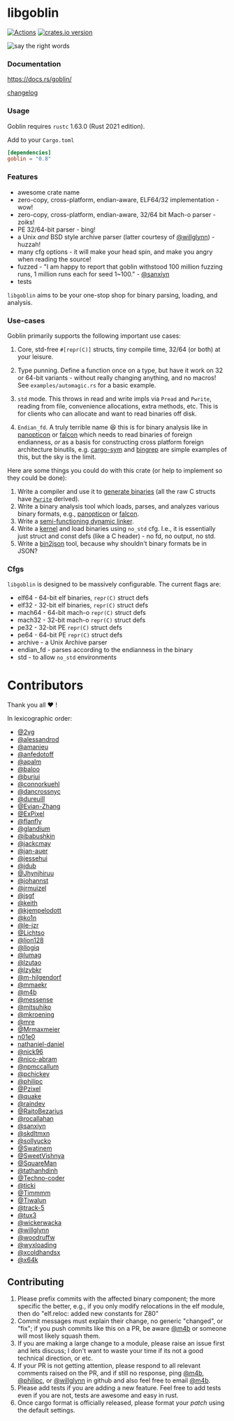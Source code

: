 # libgoblin

[![Actions][actions-badge]][actions-url]
[![crates.io version][crates-goblin-badge]][crates-goblin]

<!-- Badges' links -->

[actions-badge]: https://github.com/m4b/goblin/workflows/CI/badge.svg?branch=master
[actions-url]: https://github.com/m4b/goblin/actions
[crates-goblin-badge]: https://img.shields.io/crates/v/goblin.svg
[crates-goblin]: https://crates.io/crates/goblin

![say the right words](https://s-media-cache-ak0.pinimg.com/736x/1b/6a/aa/1b6aaa2bae005e2fed84b1a7c32ecb1b.jpg)

### Documentation

https://docs.rs/goblin/

[changelog](CHANGELOG.md)

### Usage

Goblin requires `rustc` 1.63.0 (Rust 2021 edition).

Add to your `Cargo.toml`

```toml
[dependencies]
goblin = "0.8"
```

### Features

* awesome crate name
* zero-copy, cross-platform, endian-aware, ELF64/32 implementation - wow!
* zero-copy, cross-platform, endian-aware, 32/64 bit Mach-o parser - zoiks!
* PE 32/64-bit parser - bing!
* a Unix _and_ BSD style archive parser (latter courtesy of [@willglynn]) - huzzah!
* many cfg options - it will make your head spin, and make you angry when reading the source!
* fuzzed - "I am happy to report that goblin withstood 100 million fuzzing runs, 1 million runs
  each for seed 1\~100." - [@sanxiyn]
* tests

`libgoblin` aims to be your one-stop shop for binary parsing, loading, and analysis.

### Use-cases

Goblin primarily supports the following important use cases:

1. Core, std-free `#[repr(C)]` structs, tiny compile time, 32/64 (or both) at your leisure.

1. Type punning. Define a function once on a type, but have it work on 32 or 64-bit variants -
   without really changing anything, and no macros! See `examples/automagic.rs` for a basic example.

1. `std` mode. This throws in read and write impls via `Pread` and `Pwrite`, reading from file,
   convenience allocations, extra methods, etc. This is for clients who can allocate and want to
   read binaries off disk.

1. `Endian_fd`. A truly terrible name :laughing: this is for binary analysis like in [panopticon]
   or [falcon] which needs to read binaries of foreign endianness, _or_ as a basis for
   constructing cross platform foreign architecture binutils, e.g. [cargo-sym] and [bingrep] are
   simple examples of this, but the sky is the limit.

Here are some things you could do with this crate (or help to implement so they could be done):

1. Write a compiler and use it to [generate binaries][faerie] (all the raw C structs have
   [`Pwrite`][scroll] derived).
1. Write a binary analysis tool which loads, parses, and analyzes various binary formats, e.g.,
   [panopticon] or [falcon].
1. Write a [semi-functioning dynamic linker][dryad].
1. Write a [kernel][redox-os] and load binaries using `no_std` cfg. I.e., it is essentially just
   struct and const defs (like a C header) - no fd, no output, no std.
1. Write a [bin2json] tool, because why shouldn't binary formats be in JSON?

<!-- Related projects  -->

[PyO3/maturin]: https://github.com/PyO3/maturin
[occlum]: https://github.com/occlum/occlum
[memflow]: https://github.com/memflow/memflow
[cargo-sym]: https://github.com/m4b/cargo-sym
[bingrep]: https://github.com/m4b/bingrep
[faerie]: https://github.com/m4b/faerie
[dryad]: https://github.com/m4b/dryad
[scroll]: https://github.com/m4b/scroll
[redox-os]: https://github.com/redox-os/redox
[bin2json]: https://github.com/m4b/bin2json
[panopticon]: https://github.com/das-labor/panopticon
[falcon]: https://github.com/endeav0r/falcon

### Cfgs

`libgoblin` is designed to be massively configurable. The current flags are:

* elf64 - 64-bit elf binaries, `repr(C)` struct defs
* elf32 - 32-bit elf binaries, `repr(C)` struct defs
* mach64 - 64-bit mach-o `repr(C)` struct defs
* mach32 - 32-bit mach-o `repr(C)` struct defs
* pe32 - 32-bit PE `repr(C)` struct defs
* pe64 - 64-bit PE `repr(C)` struct defs
* archive - a Unix Archive parser
* endian_fd - parses according to the endianness in the binary
* std - to allow `no_std` environments

# Contributors

Thank you all :heart: !

In lexicographic order:

- [@2vg]
- [@alessandrod]
- [@amanieu]
- [@anfedotoff]
- [@apalm]
- [@baloo]
- [@burjui]
- [@connorkuehl]
- [@dancrossnyc]
- [@dureuill]
- [@Evian-Zhang]
- [@ExPixel]
- [@flanfly]
- [@glandium]
- [@ibabushkin]
- [@jackcmay]
- [@jan-auer]
- [@jessehui]
- [@jdub]
- [@Jhynjhiruu]
- [@johannst]
- [@jrmuizel]
- [@jsgf]
- [@keith]
- [@kjempelodott]
- [@ko1n]
- [@le-jzr]
- [@Lichtso]
- [@lion128]
- [@llogiq]
- [@lumag]
- [@lzutao]
- [@lzybkr]
- [@m-hilgendorf]
- [@mmaekr]
- [@m4b]
- [@messense]
- [@mitsuhiko]
- [@mkroening]
- [@mre]
- [@Mrmaxmeier]
- [n01e0]
- [nathaniel-daniel]
- [@nick96]
- [@nico-abram]
- [@npmccallum]
- [@pchickey]
- [@philipc]
- [@Pzixel]
- [@quake]
- [@raindev]
- [@RaitoBezarius]
- [@rocallahan]
- [@sanxiyn]
- [@skdltmxn]
- [@sollyucko]
- [@Swatinem]
- [@SweetVishnya]
- [@SquareMan]
- [@tathanhdinh]
- [@Techno-coder]
- [@ticki]
- [@Timmmm]
- [@Tiwalun]
- [@track-5]
- [@tux3]
- [@wickerwacka]
- [@willglynn]
- [@woodruffw]
- [@wyxloading]
- [@xcoldhandsx]
- [@x64k]

<!-- Contributors -->

[@2vg]: https://github.com/2vg
[@alessandrod]: https://github.com/alessandrod
[@amanieu]: https://github.com/amanieu
[@anfedotoff]: https://github.com/anfedotoff
[@apalm]: https://github.com/apalm
[@baloo]: https://github.com/baloo
[@burjui]: https://github.com/burjui
[@connorkuehl]: https://github.com/connorkuehl
[@crzysdrs]: https://github.com/crzysdrs
[@dancrossnyc]: https://github.com/dancrossnyc
[@dureuill]: https://github.com/dureuill
[@Evian-Zhang]: https://github.com/Evian-Zhang
[@ExPixel]: https://github.com/ExPixel
[@flanfly]: https://github.com/flanfly
[@glandium]: https://github.com/glandium
[@ibabushkin]: https://github.com/ibabushkin
[@jackcmay]: https://github.com/jackcmay
[@jan-auer]: https://github.com/jan-auer
[@jessehui]: https://github.com/jessehui
[@Jhynjhiruu]: https://github.com/Jhynjhiruu
[@johannst]: https://github.com/johannst
[@jdub]: https://github.com/jdub
[@jrmuizel]: https://github.com/jrmuizel
[@jsgf]: https://github.com/jsgf
[@keith]: https://github.com/keith
[@kjempelodott]: https://github.com/kjempelodott
[@ko1N]: https://github.com/ko1N
[@le-jzr]: https://github.com/le-jzr
[@Lichtso]: https://github.com/Lichtso
[@lion128]: https://github.com/lion128
[@llogiq]: https://github.com/llogiq
[@lumag]: https://github.com/lumag
[@lzutao]: https://github.com/lzutao
[@lzybkr]: https://github.com/lzybkr
[@m-hilgendorf]: https://github.com/m-hilgendorf
[@mmaekr]: https://github.com/mmaekr
[@m4b]: https://github.com/m4b
[@messense]: https://github.com/messense
[@mitsuhiko]: https://github.com/mitsuhiko
[@mkroening]: https://github.com/mkroening
[@mre]: https://github.com/mre
[@Mrmaxmeier]: https://github.com/Mrmaxmeier
[n01e0]: https://github.com/n01e0
[nathaniel-daniel]: https://github.com/nathaniel-daniel
[@nick96]: https://github.com/nick96
[@nico-abram]: https://github.com/nico-abram
[@npmccallum]: https://github.com/npmccallum
[@pchickey]: https://github.com/pchickey
[@philipc]: https://github.com/philipc
[@Pzixel]: https://github.com/Pzixel
[@quake]: https://github.com/quake
[@raindev]: https://github.com/raindev
[@RaitoBezarius]: https://github.com/RaitoBezarius
[@rocallahan]: https://github.com/rocallahan
[@sanxiyn]: https://github.com/sanxiyn
[@skdltmxn]: https://github.com/skdltmxn
[@sollyucko]: https://github.com/sollyucko
[@suttonbradley]: https://github.com/suttonbradley
[@Swatinem]: https://github.com/Swatinem
[@SweetVishnya]: https://github.com/SweetVishnya
[@SquareMan]: https://github.com/SquareMan
[@tathanhdinh]: https://github.com/tathanhdinh
[@Techno-coder]: https://github.com/Techno-coder
[@ticki]: https://github.com/ticki
[@Timmmm]: https://github.com/Timmmm
[@Tiwalun]: https://github.com/Tiwalun
[@track-5]: https://github.com/track-5
[@tux3]: https://github.com/tux3
[@vadimcn]: https://github.com/vadimcn
[@wickerwacka]: https://github.com/wickerwaka
[@willglynn]: https://github.com/willglynn
[@woodruffw]: https://github.com/woodruffw
[@wyxloading]: https://github.com/wyxloading
[@xcoldhandsx]: https://github.com/xcoldhandsx
[@x64k]: https://github.com/x64k

## Contributing

1. Please prefix commits with the affected binary component; the more specific the better, e.g.,
   if you only modify relocations in the elf module, then do "elf.reloc: added new constants for Z80"
1. Commit messages must explain their change, no generic "changed", or "fix"; if you push commits
   like this on a PR, be aware [@m4b] or someone will most likely squash them.
1. If you are making a large change to a module, please raise an issue first and lets discuss;
   I don't want to waste your time if its not a good technical direction, or etc.
1. If your PR is not getting attention, please respond to all relevant comments raised on the PR,
   and if still no response, ping [@m4b], [@philipc], or [@willglynn] in github and also feel free
   to email [@m4b].
1. Please add tests if you are adding a new feature. Feel free to add tests even if you are not,
   tests are awesome and easy in rust.
1. Once cargo format is officially released, please format your _patch_ using the default settings.
